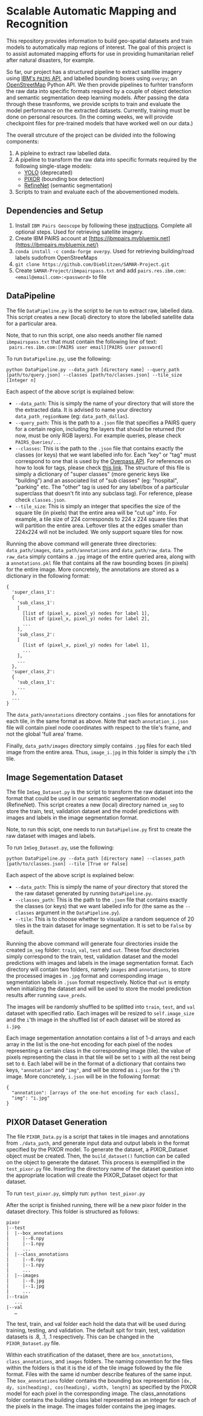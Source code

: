 # Scalable Automatic Mapping and Recognition

This repository provides information to build geo-spatial datasets and train models to 
automatically map regions of interest. The goal of this project is to assist automated mapping efforts for use in providing humanitarian relief after natural disasters, for example.

So far, our project has a structured pipeline to extract satellite imagery using [IBM's `PAIRS` API](https://github.com/IBM/ibmpairs), and labelled bounding boxes using `overpy`; an [OpenStreetMap](https://www.openstreetmap.org/) Python API. We then provide pipelines to furhter transform the raw data into specific formats required by a couple of object detection and semantic segmentation deep learning models. After passing the data through these trasnforms, we provide scripts to train and evaluate the model performance on the extracted datasets. Currently, training must be done on personal resources. (In the coming weeks, we will provide checkpoint files for pre-trained models that have worked well on our data.)

The overall strcuture of the project can be divided into the following components:
1. A pipleine to extract raw labelled data. 
2. A pipeline to transform the raw data into specific formats required by the following single-stage models:
   * [YOLO](https://arxiv.org/pdf/1506.02640.pdf) (deprecated)
   * [PIXOR](https://arxiv.org/pdf/1902.06326.pdf) (bounding box detection)
   * [RefineNet](https://arxiv.org/pdf/1611.06612.pdf) (semantic segmentation)
3. Scripts to train and evaluate each of the abovementioned models.

## Dependencies and Setup
1. Install `IBM Pairs Geoscope` by following these [instructions](https://pairs.res.ibm.com/tutorial/tutorials/api/technical_requirements.html). Complete all optional steps. Used for retrieving satellite imagery.
2. Create IBM PAIRS account at [https://ibmpairs.mybluemix.net](https://ibmpairs.mybluemix.net/)
2. `conda install -c conda-forge overpy`. Used for retrieving building/road labels sudofrom OpenStreeMaps
3. `git clone https://github.com/Dieblitzen/SAMAR-Project.git`
4. Create `SAMAR-Project/ibmpairspass.txt` and add `pairs.res.ibm.com:<email@email.com>:<password>` to file

## DataPipeline

The file `DataPipeline.py` is the script to be run to extract raw, labelled data. This script creates a new (local) directory to store the labelled satellite data for a particular area.   

Note, that to run this script, one also needs another file named `ibmpairspass.txt` that must contain the following line of text:  
``` pairs.res.ibm.com:[PAIRS user email][PAIRS user password]```


To run `DataPipeline.py`, use the following:  
```
python DataPipeline.py --data_path [directory name] --query_path [path/to/query.json] --classes [path/to/classes.json] --tile_size [Integer n]
```

Each aspect of the above script is explained below:
* `--data_path`: This is simply the name of your directory that will store the the extracted data. It is advised to name your directory `data_path_regionName` (eg: `data_path_dallas`).
* `--query_path`: This is the path to a `.json` file that specifies a PAIRS query for a certain region, including the layers that should be returned (for now, must be only RGB layers). For example queries, please check `PAIRS_Queries/...`
* `--classes`: This is the path to the `.json` file that contains exactly the classes (or keys) that we want labelled info for. Each "key" or "tag" must correspond to one that is used by the [Overpass API]((https://wiki.openstreetmap.org/wiki/Overpass_API/Language_Guide)). For references on how to look for tags, please check [this link](https://wiki.openstreetmap.org/wiki/Tags). The structure of this file is simply a dictionary of "super classes" (more generic keys like "building") and an associated list of "sub classes" (eg: "hospital", "parking" etc. The "other" tag is used for any label/box of a particular superclass that doesn't fit into any subclass tag). For reference, please check `classes.json`.
* `--tile_size`: This is simply an integer that specifies the size of the square tile (in pixels) that the entire area will be "cut up" into. For example, a tile size of 224 corresponds to 224 x 224 square tiles that will partition the entire area. Leftover tiles at the edges smaller than 224x224 will not be included. We only support square tiles for now.

Running the above command will generate three directories: `data_path/images`, `data_path/annotations` and `data_path/raw_data`. The `raw_data` simply contains a `.jpg` image of the entire queried area, along with a `annotations.pkl` file that contains all the raw bounding boxes (in pixels) for the entire image. More concretely, the annotations are stored as a dictionary in the following format:
```
{
  'super_class_1': 
  {
    'sub_class_1': 
    [
      [list of (pixel_x, pixel_y) nodes for label 1],
      [list of (pixel_x, pixel_y) nodes for label 2],
      ...
    ],
    'sub_class_2':
    [
      [list of (pixel_x, pixel_y) nodes for label 1],
      ...
    ],
    ...
  },
  'super_class_2':
  {
    'sub_class_1': 
    ...
  },
  ...
} 
```
The `data_path/annotations` directory contains `.json` files for annotations for each tile, in the same format as above. Note that each `annotation_i.json` file will contain pixel node coordinates with respect to the tile's frame, and not the global 'full area' frame.

Finally, `data_path/images` directory simply contains `.jpg` files for each tiled image from the entire area. Thus, `image_i.jpg` in this folder is simply the `i`'th tile.


## Image Segementation Dataset
The file `ImSeg_Dataset.py` is the script to transform the raw dataset into the format that could be used in our semantic segementation model (RefineNet). This script creates a new (local) directory named `im_seg` to store the train, test, validation dataset and the model predictions with images and labels in the image segmentation format.

Note, to run this scipt, one needs to run `DataPipeline.py` first to create the raw dataset with images and labels.

To run `ImSeg_Dataset.py`, use the following:  
```
python DataPipeline.py --data_path [directory name] --classes_path [path/to/classes.json] --tile [True or False]
```

Each aspect of the above script is explained below:
* `--data_path`: This is simply the name of your directory that stored the the raw dataset generated by running `DataPipeline.py`.
* `--classes_path`: This is the path to the `.json` file that contains exactly the classes (or keys) that we want labelled info for (the same as the `--classes` argument in the `DataPipeline.py`).
* `--tile`: This is to choose whether to visualize a random sequence of 20 tiles in the train dataset for image segmentation. It is set to be `False` by default.

Running the above command will generate four directories inside the created `im_seg` folder: `train`, `val`, `test` and `out`. These four directories simply correspond to the train, test, validation dataset and the model predictions with images and labels in the image segmentation format. Each directory will contain two folders, namely `images` and `annotations`, to store the processed images in `.jpg` format and corresponding image segmentation labels in `.json` format respectively. Notice that `out` is empty when initializing the dataset and will be used to store the model prediction results after running  `save_preds`.

The images will be randomly shuffled to be splitted into `train`, `test`, and `val` dataset with specified ratio. Each images will be resized to `self.image_size` and the `i`'th image in the shuffled list of each dataset will be stored as `i.jpg`.

Each image segementation annotation contains a list of 1-d arrays and each array in the list is the one-hot encoding for each pixel of the nodes representing a certain class in the corresponding image (tile). the value of pixels representing the class in that tile will be set to `1` with all the rest being set to `0`. Each label will be in the format of a dictionary that contains two keys, `"annotation"` and `"img"`, and will be stored as `i.json` for the `i`'th image. More concretely, `i.json` will be in the following format:
```
{
  "annotation": [arrays of the one-hot encoding for each class],
  "img": "i.jpg"
}
```



## PIXOR Dataset Generation
The file `PIXOR_Data.py` is a script that takes in tile images and annotations from `./data_path`, and generate input data and output labels in the format specified by the PIXOR model. To generate the dataset, a PIXOR_Dataset object must be created.  Then, the `build_dataset()` function can be called on the object to generate the dataset.  This process is exemplified in the `test_pixor.py` file.  Inserting the directory name of the dataset question into the appropriate location will create the PIXOR_Dataset object for that dataset.  

To run `test_pixor.py`, simply run:
```python test_pixor.py```

After the script is finished running, there will be a new pixor folder in the dataset directory. This folder is structured as follows:
```
pixor
|--test 
|  |--box_annotations
|     |--0.npy
|     |--1.npy
|     ...
|  |--class_annotations
|     |--0.npy
|     |--1.npy
|     ...
|  |--images
|     |--0.jpg
|     |--1.jpg
|     ...
|--train
   ...
|--val
   …
```
The test, train, and val folder each hold the data that will be used during training, testing, and validation.  The default spit for train, test, validation datasets is .8, .1, .1 respectively.  This can be changed in the `PIXOR_Dataset.py` file. 

Within each stratification of the dataset, there are `box_annotations`, `class_annotations`, and `images` folders. The naming convention for the files within the folders is that it is the id of the tile image followed by the file format.  Files with the same id number describe features of the same input. The `box_annotations` folder contains the bounding box representation `[dx, dy, sin(heading), cos(heading), width, length]` as specified by the PIXOR model for each pixel in the corresponding image. The class_annotations folder contains the building class label represented as an integer for each of the pixels in the image. The images folder contains the jpeg images.



